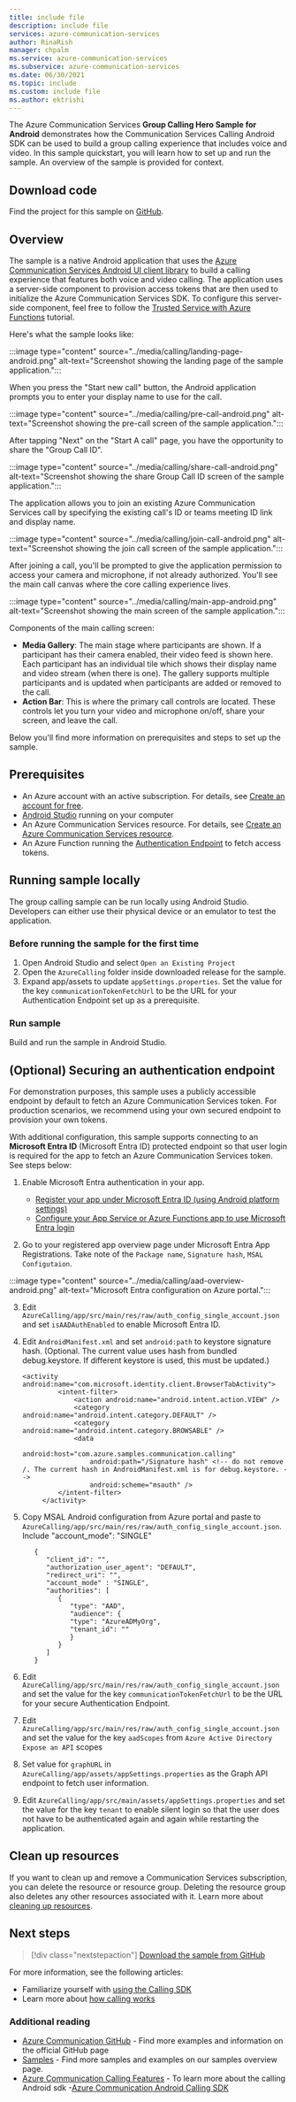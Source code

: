 ```yaml
---
title: include file
description: include file
services: azure-communication-services
author: RinaRish
manager: chpalm
ms.service: azure-communication-services
ms.subservice: azure-communication-services
ms.date: 06/30/2021
ms.topic: include
ms.custom: include file
ms.author: ektrishi
---
```


The Azure Communication Services **Group Calling Hero Sample for Android** demonstrates how the Communication Services Calling Android SDK can be used to build a group calling experience that includes voice and video. In this sample quickstart, you will learn how to set up and run the sample. An overview of the sample is provided for context.

## Download code

Find the project for this sample on [GitHub](https://github.com/Azure-Samples/communication-services-android-calling-hero).

## Overview

The sample is a native Android application that uses the [Azure Communication Services Android UI client library](/azure/communication-services/quickstarts/ui-library/get-started-composites?tabs=kotlin&pivots=platform-android) to build a calling experience that features both voice and video calling. The application uses a server-side component to provision access tokens that are then used to initialize the Azure Communication Services SDK. To configure this server-side component, feel free to follow the [Trusted Service with Azure Functions](../../tutorials/trusted-service-tutorial.md) tutorial.

Here's what the sample looks like:

:::image type="content" source="../media/calling/landing-page-android.png" alt-text="Screenshot showing the landing page of the sample application.":::

When you press the "Start new call" button, the Android application prompts you to enter your display name to use for the call.

:::image type="content" source="../media/calling/pre-call-android.png" alt-text="Screenshot showing the pre-call screen of the sample application.":::

After tapping "Next" on the "Start A call" page, you have the opportunity to share the "Group Call ID". 

:::image type="content" source="../media/calling/share-call-android.png" alt-text="Screenshot showing the share Group Call ID screen of the sample application.":::

The application allows you to join an existing Azure Communication Services call by specifying the existing call's ID or teams meeting ID link and display name.

:::image type="content" source="../media/calling/join-call-android.png" alt-text="Screenshot showing the join call screen of the sample application.":::

After joining a call, you'll be prompted to give the application permission to access your camera and microphone, if not already authorized. You'll see the main call canvas where the core calling experience lives.

:::image type="content" source="../media/calling/main-app-android.png" alt-text="Screenshot showing the main screen of the sample application.":::

Components of the main calling screen:

- **Media Gallery**: The main stage where participants are shown. If a participant has their camera enabled, their video feed is shown here. Each participant has an individual tile which shows their display name and video stream (when there is one). The gallery supports multiple participants and is updated when participants are added or removed to the call.
- **Action Bar**: This is where the primary call controls are located. These controls let you turn your video and microphone on/off, share your screen, and leave the call.

Below you'll find more information on prerequisites and steps to set up the sample.

## Prerequisites

- An Azure account with an active subscription. For details, see [Create an account for free](https://azure.microsoft.com/free/?WT.mc_id=A261C142F).
- [Android Studio](https://developer.android.com/studio) running on your computer
- An Azure Communication Services resource. For details, see [Create an Azure Communication Services resource](../../quickstarts/create-communication-resource.md).
- An Azure Function running the [Authentication Endpoint](../../tutorials/trusted-service-tutorial.md) to fetch access tokens.

## Running sample locally

The group calling sample can be run locally using Android Studio. Developers can either use their physical device or an emulator to test the application.

### Before running the sample for the first time

1. Open Android Studio and select `Open an Existing Project`
2. Open the `AzureCalling` folder inside downloaded release for the sample.
3. Expand app/assets to update `appSettings.properties`. Set the value for the key `communicationTokenFetchUrl` to be the URL for your Authentication Endpoint set up as a prerequisite.

### Run sample

Build and run the sample in Android Studio.

## (Optional) Securing an authentication endpoint

For demonstration purposes, this sample uses a publicly accessible endpoint by default to fetch an Azure Communication Services token. For production scenarios, we recommend using your own secured endpoint to provision your own tokens.

With additional configuration, this sample supports connecting to an **Microsoft Entra ID** (Microsoft Entra ID) protected endpoint so that user login is required for the app to fetch an Azure Communication Services token. See steps below:

1. Enable Microsoft Entra authentication in your app.  
   - [Register your app under Microsoft Entra ID (using Android platform settings)](/entra/identity-platform/tutorial-v2-android) 
   - [Configure your App Service or Azure Functions app to use Microsoft Entra login](../../../app-service/configure-authentication-provider-aad.md)

2. Go to your registered app overview page under Microsoft Entra App Registrations. Take note of the `Package name`, `Signature hash`, `MSAL Configutaion`.

:::image type="content" source="../media/calling/aad-overview-android.png" alt-text="Microsoft Entra configuration on Azure portal.":::

3. Edit `AzureCalling/app/src/main/res/raw/auth_config_single_account.json` and set `isAADAuthEnabled` to enable Microsoft Entra ID.

4. Edit `AndroidManifest.xml` and set `android:path` to keystore signature hash. (Optional. The current value uses hash from bundled debug.keystore. If different keystore is used, this must be updated.)

   ```
   <activity android:name="com.microsoft.identity.client.BrowserTabActivity">
            <intent-filter>
                <action android:name="android.intent.action.VIEW" />
                <category android:name="android.intent.category.DEFAULT" />
                <category android:name="android.intent.category.BROWSABLE" />
                <data
                    android:host="com.azure.samples.communication.calling"
                    android:path="/Signature hash" <!-- do not remove /. The current hash in AndroidManifest.xml is for debug.keystore. -->
                    android:scheme="msauth" />
            </intent-filter>
        </activity>
   ```
5. Copy MSAL Android configuration from Azure portal and paste to `AzureCalling/app/src/main/res/raw/auth_config_single_account.json`. Include "account_mode": "SINGLE"
   ```
      {
         "client_id": "",
         "authorization_user_agent": "DEFAULT",
         "redirect_uri": "",
         "account_mode" : "SINGLE",
         "authorities": [
            {
               "type": "AAD",
               "audience": {
               "type": "AzureADMyOrg",
               "tenant_id": ""
               }
            }
         ]
      }
   ```

6. Edit `AzureCalling/app/src/main/res/raw/auth_config_single_account.json` and set the value for the key `communicationTokenFetchUrl` to be the URL for your secure Authentication Endpoint.
7. Edit `AzureCalling/app/src/main/res/raw/auth_config_single_account.json` and set the value for the key `aadScopes` from `Azure Active Directory` `Expose an API` scopes
8. Set value for `graphURL` in `AzureCalling/app/assets/appSettings.properties` as the Graph API endpoint to fetch user information. 
9. Edit `AzureCalling/app/src/main/assets/appSettings.properties` and set the value for the key `tenant` to enable silent login so that the user does not have to be authenticated again and again while restarting the application.

## Clean up resources

If you want to clean up and remove a Communication Services subscription, you can delete the resource or resource group. Deleting the resource group also deletes any other resources associated with it. Learn more about [cleaning up resources](../../quickstarts/create-communication-resource.md#clean-up-resources).

## Next steps

>[!div class="nextstepaction"]
>[Download the sample from GitHub](https://github.com/Azure-Samples/communication-services-android-calling-hero)

For more information, see the following articles:

- Familiarize yourself with [using the Calling SDK](../../quickstarts/voice-video-calling/getting-started-with-calling.md)
- Learn more about [how calling works](../../concepts/voice-video-calling/about-call-types.md)

### Additional reading

- [Azure Communication GitHub](https://github.com/Azure/communication) - Find more examples and information on the official GitHub page
- [Samples](./../overview.md) - Find more samples and examples on our samples overview page.
- [Azure Communication Calling Features](../../concepts/voice-video-calling/calling-sdk-features.md) - To learn more about the calling Android sdk
-[Azure Communication Android Calling SDK](https://search.maven.org/artifact/com.azure.android/azure-communication-calling)
